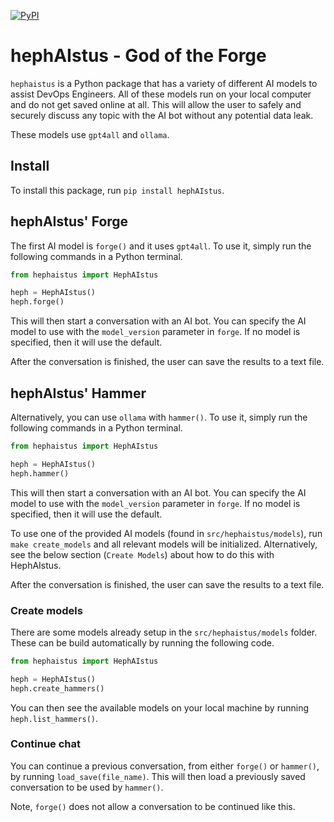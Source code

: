 [![PyPI](https://img.shields.io/pypi/v/hephaistus.svg)](https://pypi.python.org/pypi/hephAIstus)

# hephAIstus - God of the Forge

`hephaistus` is a Python package that has a variety of different AI models to assist DevOps Engineers. All of these models run on your local
computer and do not get saved online at all. This will allow the user to safely and securely discuss any topic with the AI bot without any
potential data leak.

These models use `gpt4all` and `ollama`.

## Install

To install this package, run `pip install hephAIstus`.

## hephAIstus' Forge

The first AI model is `forge()` and it uses `gpt4all`. To use it, simply run the following commands in a Python terminal.

```python
from hephaistus import HephAIstus

heph = HephAIstus()
heph.forge()
```

This will then start a conversation with an AI bot. You can specify the AI model to use with the `model_version` parameter in `forge`. If no
model is specified, then it will use the default.

After the conversation is finished, the user can save the results to a text file.

## hephAIstus' Hammer

Alternatively, you can use `ollama` with `hammer()`. To use it, simply run the following commands in a Python terminal.

```python
from hephaistus import HephAIstus

heph = HephAIstus()
heph.hammer()
```

This will then start a conversation with an AI bot. You can specify the AI model to use with the `model_version` parameter in `forge`. If no
model is specified, then it will use the default.

To use one of the provided AI models (found in `src/hephaistus/models`), run `make create_models` and all relevant models will be
initialized. Alternatively, see the below section (`Create Models`) about how to do this with HephAIstus.

After the conversation is finished, the user can save the results to a text file.

### Create models

There are some models already setup in the `src/hephaistus/models` folder. These can be build automatically by running the following code.

```python
from hephaistus import HephAIstus

heph = HephAIstus()
heph.create_hammers()
```

You can then see the available models on your local machine by running `heph.list_hammers()`.

### Continue chat

You can continue a previous conversation, from either `forge()` or `hammer()`, by running `load_save(file_name)`. This will then load a
previously saved conversation to be used by `hammer()`.

Note, `forge()` does not allow a conversation to be continued like this. 